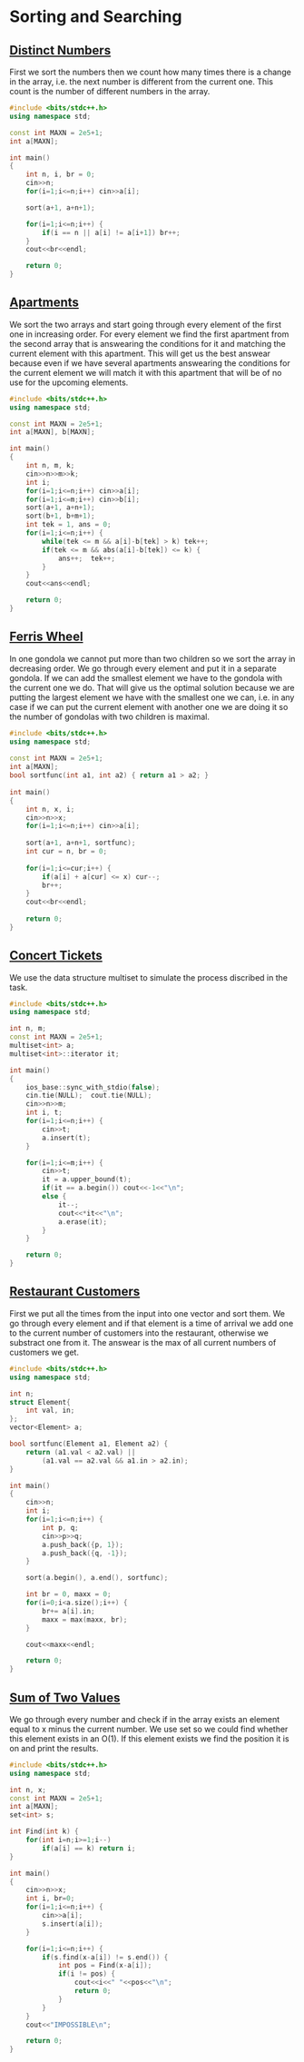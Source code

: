 # Sorting and Searching

## [Distinct Numbers](https://cses.fi/problemset/task/1621)
First we sort the numbers then we count how many times there is a change in the array, i.e. the next number is different from the current one. This count is the number of different numbers in the array.
```cpp
#include <bits/stdc++.h>
using namespace std;

const int MAXN = 2e5+1;
int a[MAXN];

int main()
{
    int n, i, br = 0;
    cin>>n;
    for(i=1;i<=n;i++) cin>>a[i];

    sort(a+1, a+n+1);

    for(i=1;i<=n;i++) {
        if(i == n || a[i] != a[i+1]) br++;
    }
    cout<<br<<endl;

    return 0;
}
```

## [Apartments](https://cses.fi/problemset/task/1084)
We sort the two arrays and start going through every element of the first one in increasing order. For every element we find the first apartment from the second array that is answearing the conditions for it and matching the current element with this apartment. This will get us the best answear because even if we have several apartments answearing the conditions for the current element we will match it with this apartment that will be of no use for the upcoming elements.
```cpp
#include <bits/stdc++.h>
using namespace std;

const int MAXN = 2e5+1;
int a[MAXN], b[MAXN];

int main()
{
    int n, m, k;
    cin>>n>>m>>k;
    int i;
    for(i=1;i<=n;i++) cin>>a[i];
    for(i=1;i<=m;i++) cin>>b[i];
    sort(a+1, a+n+1);
    sort(b+1, b+m+1);
    int tek = 1, ans = 0;
    for(i=1;i<=n;i++) {
        while(tek <= m && a[i]-b[tek] > k) tek++;
        if(tek <= m && abs(a[i]-b[tek]) <= k) {
            ans++;  tek++;
        }
    }
    cout<<ans<<endl;

    return 0;
}
```

## [Ferris Wheel](https://cses.fi/problemset/task/1090)
In one gondola we cannot put more than two children so we sort the array in decreasing order. We go through every element and put it in a separate gondola. If we can add the smallest element we have to the gondola with the current one we do. That will give us the optimal solution because we are putting the largest element we have with the smallest one we can, i.e. in any case if we can put the current element with another one we are doing it so the number of gondolas with two children is maximal.
```cpp
#include <bits/stdc++.h>
using namespace std;
 
const int MAXN = 2e5+1;
int a[MAXN];
bool sortfunc(int a1, int a2) { return a1 > a2; }
 
int main()
{
    int n, x, i;
    cin>>n>>x;
    for(i=1;i<=n;i++) cin>>a[i];
 
    sort(a+1, a+n+1, sortfunc);
    int cur = n, br = 0;
 
    for(i=1;i<=cur;i++) {
        if(a[i] + a[cur] <= x) cur--;
        br++;
    }
    cout<<br<<endl;
 
    return 0;
}
```

## [Concert Tickets](https://cses.fi/problemset/task/1091)
We use the data structure multiset to simulate the process discribed in the task.
```cpp
#include <bits/stdc++.h>
using namespace std;

int n, m;
const int MAXN = 2e5+1;
multiset<int> a;
multiset<int>::iterator it;

int main()
{
    ios_base::sync_with_stdio(false);
    cin.tie(NULL);  cout.tie(NULL);
    cin>>n>>m;
    int i, t;
    for(i=1;i<=n;i++) {
        cin>>t;
        a.insert(t);
    }

    for(i=1;i<=m;i++) {
        cin>>t;
        it = a.upper_bound(t);
        if(it == a.begin()) cout<<-1<<"\n";
        else {
            it--;
            cout<<*it<<"\n";
            a.erase(it);
        }
    }

    return 0;
}
```

## [Restaurant Customers](https://cses.fi/problemset/task/1619)
First we put all the times from the input into one vector and sort them. We go through every element and if that element is a time of arrival we add one to the current number of customers into the restaurant, otherwise we substract one from it. The answear is the max of all current numbers of customers we get.
```cpp
#include <bits/stdc++.h>
using namespace std;

int n;
struct Element{
    int val, in;
};
vector<Element> a;

bool sortfunc(Element a1, Element a2) {
    return (a1.val < a2.val) ||
        (a1.val == a2.val && a1.in > a2.in);
}

int main()
{
    cin>>n;
    int i;
    for(i=1;i<=n;i++) {
        int p, q;
        cin>>p>>q;
        a.push_back({p, 1});
        a.push_back({q, -1});
    }

    sort(a.begin(), a.end(), sortfunc);

    int br = 0, maxx = 0;
    for(i=0;i<a.size();i++) {
        br+= a[i].in;
        maxx = max(maxx, br);
    }

    cout<<maxx<<endl;

    return 0;
}
```

## [Sum of Two Values](https://cses.fi/problemset/task/1640)
We go through every number and check if in the array exists an element equal to x minus the current number. We use set so we could find whether this element exists in an O(1). If this element exists we find the position it is on and print the results.
```cpp
#include <bits/stdc++.h>
using namespace std;

int n, x;
const int MAXN = 2e5+1;
int a[MAXN];
set<int> s;

int Find(int k) {
    for(int i=n;i>=1;i--)
        if(a[i] == k) return i;
}

int main()
{
    cin>>n>>x;
    int i, br=0;
    for(i=1;i<=n;i++) {
        cin>>a[i];
        s.insert(a[i]);
    }

    for(i=1;i<=n;i++) {
        if(s.find(x-a[i]) != s.end()) {
            int pos = Find(x-a[i]);
            if(i != pos) {
                cout<<i<<" "<<pos<<"\n";
                return 0;
            }
        }
    }
    cout<<"IMPOSSIBLE\n";

    return 0;
}
```
